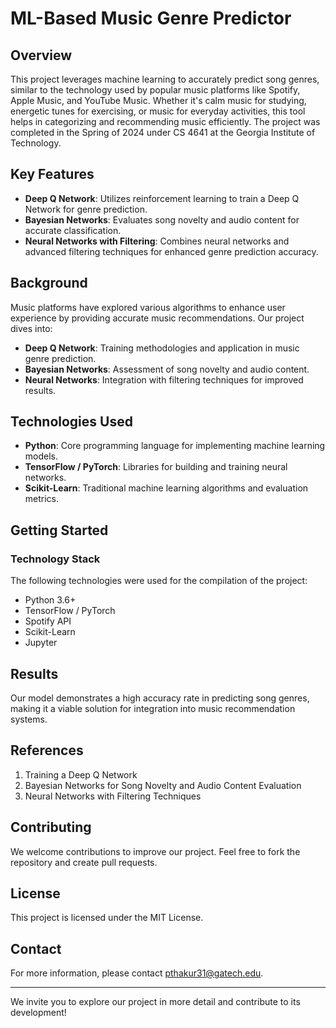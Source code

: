 # ML-Based Music Genre Predictor

## Overview

This project leverages machine learning to accurately predict song genres, similar to the technology used by popular music platforms like Spotify, Apple Music, and YouTube Music. Whether it's calm music for studying, energetic tunes for exercising, or music for everyday activities, this tool helps in categorizing and recommending music efficiently. The project was completed in the Spring of 2024 under CS 4641 at the Georgia Institute of Technology.

## Key Features

- **Deep Q Network**: Utilizes reinforcement learning to train a Deep Q Network for genre prediction.
- **Bayesian Networks**: Evaluates song novelty and audio content for accurate classification.
- **Neural Networks with Filtering**: Combines neural networks and advanced filtering techniques for enhanced genre prediction accuracy.

## Background

Music platforms have explored various algorithms to enhance user experience by providing accurate music recommendations. Our project dives into:

- **Deep Q Network**: Training methodologies and application in music genre prediction.
- **Bayesian Networks**: Assessment of song novelty and audio content.
- **Neural Networks**: Integration with filtering techniques for improved results.

## Technologies Used

- **Python**: Core programming language for implementing machine learning models.
- **TensorFlow / PyTorch**: Libraries for building and training neural networks.
- **Scikit-Learn**: Traditional machine learning algorithms and evaluation metrics.

## Getting Started

### Technology Stack

The following technologies were used for the compilation of the project:

- Python 3.6+
- TensorFlow / PyTorch
- Spotify API
- Scikit-Learn
- Jupyter

## Results

Our model demonstrates a high accuracy rate in predicting song genres, making it a viable solution for integration into music recommendation systems.

## References

1. Training a Deep Q Network
2. Bayesian Networks for Song Novelty and Audio Content Evaluation
3. Neural Networks with Filtering Techniques

## Contributing

We welcome contributions to improve our project. Feel free to fork the repository and create pull requests.

## License

This project is licensed under the MIT License.

## Contact

For more information, please contact [pthakur31@gatech.edu](mailto:pthakur31@gatech.edu). 

---

We invite you to explore our project in more detail and contribute to its development!

